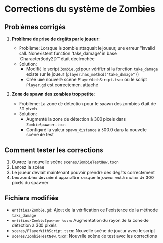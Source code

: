 # Corrections du système de Zombies

## Problèmes corrigés

1. **Problème de prise de dégâts par le joueur**:
   - Problème: Lorsque le zombie attaquait le joueur, une erreur "Invalid call. Nonexistent function 'take_damage' in base 'CharacterBody2D'" était déclenchée
   - Solution: 
     - Modifié le script `Zombie.gd` pour vérifier si la fonction `take_damage` existe sur le joueur (`player.has_method("take_damage")`)
     - Créé une nouvelle scène `PlayerWithScript.tscn` où le script `Player.gd` est correctement attaché

2. **Zone de spawn des zombies trop petite**:
   - Problème: La zone de détection pour le spawn des zombies était de 30 pixels
   - Solution:
     - Augmenté la zone de détection à 300 pixels dans `ZombieSpawner.tscn`
     - Configuré la valeur `spawn_distance` à 300.0 dans la nouvelle scène de test

## Comment tester les corrections

1. Ouvrez la nouvelle scène `scenes/ZombieTestNew.tscn`
2. Lancez la scène
3. Le joueur devrait maintenant pouvoir prendre des dégâts correctement
4. Les zombies devraient apparaître lorsque le joueur est à moins de 300 pixels du spawner

## Fichiers modifiés

- `entities/Zombie.gd`: Ajout de la vérification de l'existence de la méthode `take_damage`
- `entities/ZombieSpawner.tscn`: Augmentation du rayon de la zone de détection à 300 pixels
- `scenes/PlayerWithScript.tscn`: Nouvelle scène de joueur avec le script
- `scenes/ZombieTestNew.tscn`: Nouvelle scène de test avec les corrections 